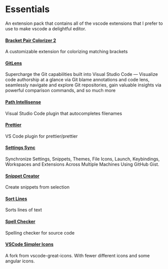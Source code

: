 # Essentials

An extension pack that contains all of the vscode extensions that I prefer to use to make vscode a delightful editor.

#### [Bracket Pair Colorizer 2](https://marketplace.visualstudio.com/items?itemName=CoenraadS.bracket-pair-colorizer-2)
A customizable extension for colorizing matching brackets

#### [GitLens](https://marketplace.visualstudio.com/items?itemName=eamodio.gitlens)

Supercharge the Git capabilities built into Visual Studio Code — Visualize code authorship at a glance via Git blame annotations and code lens, seamlessly navigate and explore Git repositories, gain valuable insights via powerful comparison commands, and so much more

#### [Path Intellisense](https://marketplace.visualstudio.com/items?itemName=christian-kohler.path-intellisense)
Visual Studio Code plugin that autocompletes filenames

#### [Prettier](https://marketplace.visualstudio.com/items?itemName=esbenp.prettier-vscode)
VS Code plugin for prettier/prettier

#### [Settings Sync](https://marketplace.visualstudio.com/items?itemName=Shan.code-settings-sync)
Synchronize Settings, Snippets, Themes, File Icons, Launch, Keybindings, Workspaces and Extensions Across Multiple Machines Using GitHub Gist.

#### [Snippet Creator](https://marketplace.visualstudio.com/items?itemName=nikitaKunevich.snippet-creator)

Create snippets from selection

#### [Sort Lines](https://marketplace.visualstudio.com/items?itemName=Tyriar.sort-lines)

Sorts lines of text

#### [Spell Checker](https://marketplace.visualstudio.com/items?itemName=streetsidesoftware.code-spell-checker)
Spelling checker for source code

#### [VSCode Simpler Icons](https://marketplace.visualstudio.com/items?itemName=davidbabel.vscode-simpler-icons)

A fork from vscode-great-icons. With fewer different icons and some angular icons.
